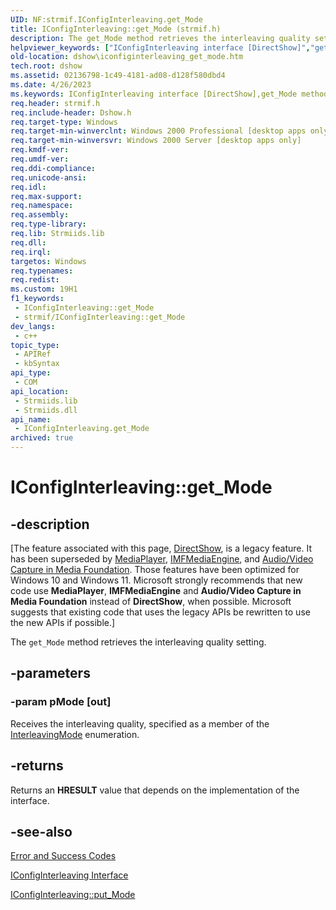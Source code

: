 ```yaml
---
UID: NF:strmif.IConfigInterleaving.get_Mode
title: IConfigInterleaving::get_Mode (strmif.h)
description: The get_Mode method retrieves the interleaving quality setting.
helpviewer_keywords: ["IConfigInterleaving interface [DirectShow]","get_Mode method","IConfigInterleaving.get_Mode","IConfigInterleaving::get_Mode","IConfigInterleavingget_Mode","dshow.iconfiginterleaving_get_mode","get_Mode","get_Mode method [DirectShow]","get_Mode method [DirectShow]","IConfigInterleaving interface","strmif/IConfigInterleaving::get_Mode"]
old-location: dshow\iconfiginterleaving_get_mode.htm
tech.root: dshow
ms.assetid: 02136798-1c49-4181-ad08-d128f580dbd4
ms.date: 4/26/2023
ms.keywords: IConfigInterleaving interface [DirectShow],get_Mode method, IConfigInterleaving.get_Mode, IConfigInterleaving::get_Mode, IConfigInterleavingget_Mode, dshow.iconfiginterleaving_get_mode, get_Mode, get_Mode method [DirectShow], get_Mode method [DirectShow],IConfigInterleaving interface, strmif/IConfigInterleaving::get_Mode
req.header: strmif.h
req.include-header: Dshow.h
req.target-type: Windows
req.target-min-winverclnt: Windows 2000 Professional [desktop apps only]
req.target-min-winversvr: Windows 2000 Server [desktop apps only]
req.kmdf-ver: 
req.umdf-ver: 
req.ddi-compliance: 
req.unicode-ansi: 
req.idl: 
req.max-support: 
req.namespace: 
req.assembly: 
req.type-library: 
req.lib: Strmiids.lib
req.dll: 
req.irql: 
targetos: Windows
req.typenames: 
req.redist: 
ms.custom: 19H1
f1_keywords:
 - IConfigInterleaving::get_Mode
 - strmif/IConfigInterleaving::get_Mode
dev_langs:
 - c++
topic_type:
 - APIRef
 - kbSyntax
api_type:
 - COM
api_location:
 - Strmiids.lib
 - Strmiids.dll
api_name:
 - IConfigInterleaving.get_Mode
archived: true
---
```


# IConfigInterleaving::get_Mode


## -description

\[The feature associated with this page, [DirectShow](/windows/win32/directshow/directshow), is a legacy feature. It has been superseded by [MediaPlayer](/uwp/api/Windows.Media.Playback.MediaPlayer), [IMFMediaEngine](/windows/win32/api/mfmediaengine/nn-mfmediaengine-imfmediaengine), and [Audio/Video Capture in Media Foundation](/windows/win32/medfound/audio-video-capture-in-media-foundation). Those features have been optimized for Windows 10 and Windows 11. Microsoft strongly recommends that new code use **MediaPlayer**, **IMFMediaEngine** and **Audio/Video Capture in Media Foundation** instead of **DirectShow**, when possible. Microsoft suggests that existing code that uses the legacy APIs be rewritten to use the new APIs if possible.\]

The <code>get_Mode</code> method retrieves the interleaving quality setting.

## -parameters

### -param pMode [out]

Receives the interleaving quality, specified as a member of the <a href="/windows/desktop/api/strmif/ne-strmif-interleavingmode">InterleavingMode</a> enumeration.

## -returns

Returns an <b>HRESULT</b> value that depends on the implementation of the interface.

## -see-also

<a href="/windows/desktop/DirectShow/error-and-success-codes">Error and Success Codes</a>



<a href="/windows/desktop/api/strmif/nn-strmif-iconfiginterleaving">IConfigInterleaving Interface</a>



<a href="/windows/desktop/api/strmif/nf-strmif-iconfiginterleaving-put_mode">IConfigInterleaving::put_Mode</a>